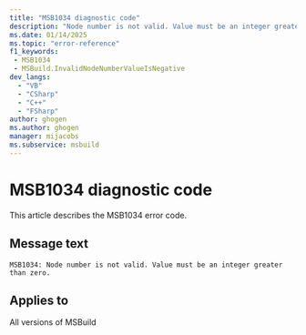 ```yaml
---
title: "MSB1034 diagnostic code"
description: "Node number is not valid. Value must be an integer greater than zero."
ms.date: 01/14/2025
ms.topic: "error-reference"
f1_keywords:
 - MSB1034
 - MSBuild.InvalidNodeNumberValueIsNegative
dev_langs:
  - "VB"
  - "CSharp"
  - "C++"
  - "FSharp"
author: ghogen
ms.author: ghogen
manager: mijacobs
ms.subservice: msbuild
---
```


# MSB1034 diagnostic code

<!-- :::ErrorDefinitionDescription::: -->
<!-- :::editable-content name="introDescription"::: -->
This article describes the MSB1034 error code.
<!-- :::editable-content-end::: -->

## Message text

```output
MSB1034: Node number is not valid. Value must be an integer greater than zero.
```

<!-- :::editable-content name="postOutputDescription"::: -->
<!--
{StrBegin="MSBUILD : error MSB1034: "}
        UE: This message does not need in-line parameters because the exception takes care of displaying the invalid arg.
        This error is shown when a user specifies a CPU value that is zero or less. For example, -nodeMode:0 instead of -nodeMode:2.
        LOCALIZATION: The prefix "MSBUILD : error MSBxxxx:" should not be localized.
-->
<!-- :::editable-content-end::: -->
<!-- :::ErrorDefinitionDescription-end::: -->

## Applies to

All versions of MSBuild
